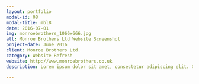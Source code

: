 ```yaml
---
layout: portfolio
modal-id: 08
modal-title: mbl8
date: 2016-07-01
img: monroebrothers_1066x666.jpg
alt: Monroe Brothers Ltd Website Screenshot
project-date: June 2016
client: Monroe Brothers Ltd.
category: Website Refresh
website: http://www.monroebrothers.co.uk
description: Lorem ipsum dolor sit amet, consectetur adipiscing elit. Curabitur in nisi non odio facilisis consequat non id elit. Integer ut lacus vel magna pretium fringilla et nec justo. Praesent eros justo, egestas et sagittis a, ultrices id eros. Sed tristique id sem in accumsan.

---
```


